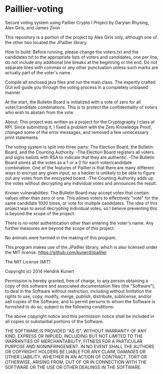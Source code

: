 # Paillier-voting
Secure voting system using Paillier
Crypto I Project by Daryian Rhysing, Alex Giris, and James Ziron

This repository is a portion of the project by Alex Giris only, although one of the other two located the JPaillier library.

How to build:
Before running, please change the voters.txt and the candidates.txt to the appropriate
lists of voters and candidates, one per line, do not include any additional line breaks at the
beginning or the end. Do not separate lines with commas or any other punctuation unless such marks
are actually part of the voter's name.

Compile all enclosed java files and run the main class. The expertly crafted GUI will
guide you through the voting process in a completely unbiased manner. 

At the start, the Bulletin Board is initialized with a vote of zero for all voter/candidate combinations.
This is to protect the confidentiality of voters who wish to abstain from the vote.

About:
This project was written as a project for the Cryptography I class at RPI. Since submitting it, I fixed
a problem with the Zero Knowledge Proof, changed some of the error messages, and removed a few unnecessary 
print statements.

The voting system is split into three parts: The Election Board, the Bulletin Board, and the Counting Authority.
-The Election Board registers all voters and signs ballots with RSA to indicate that they are authentic.
-The Bulletin Board stores all the votes as a 1 or a 0 for each voter/candidate combination. One of the features
of Paillier is that there are many different ways to encrypt any given input, so a hacker is unlikely to be able
to figure out any votes from the encrypted board.
-The Counting Authority adds up the votes without decrypting any individual votes and announces the result.

Known vulnerabilities:
The Bulletin Board may accept votes that contain values other than zero or one. This allows voters to effectively
"vote" for the same candidate 1000 times, or vote for multiple candidates. The idea of this project was to avoid
decrypting individual votes, so I believe preventing this is beyond the scope of the project.

There is no voter authentication other than entering the voter's name. Any further measures are beyond the scope
of this project.





No animals were harmed in the making of this program.





This program makes use of the JPaillier library, which is also licensed under the MIT license.
https://github.com/kunerd/jpaillier

The MIT License (MIT)

Copyright (c) 2014 Hendrik Kunert

Permission is hereby granted, free of charge, to any person obtaining a copy
of this software and associated documentation files (the "Software"), to deal
in the Software without restriction, including without limitation the rights
to use, copy, modify, merge, publish, distribute, sublicense, and/or sell
copies of the Software, and to permit persons to whom the Software is
furnished to do so, subject to the following conditions:

The above copyright notice and this permission notice shall be included in
all copies or substantial portions of the Software.

THE SOFTWARE IS PROVIDED "AS IS", WITHOUT WARRANTY OF ANY KIND, EXPRESS OR
IMPLIED, INCLUDING BUT NOT LIMITED TO THE WARRANTIES OF MERCHANTABILITY,
FITNESS FOR A PARTICULAR PURPOSE AND NONINFRINGEMENT. IN NO EVENT SHALL THE
AUTHORS OR COPYRIGHT HOLDERS BE LIABLE FOR ANY CLAIM, DAMAGES OR OTHER
LIABILITY, WHETHER IN AN ACTION OF CONTRACT, TORT OR OTHERWISE, ARISING FROM,
OUT OF OR IN CONNECTION WITH THE SOFTWARE OR THE USE OR OTHER DEALINGS IN
THE SOFTWARE.
